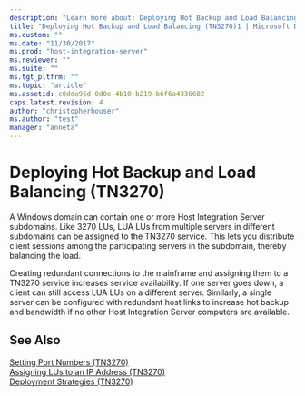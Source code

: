 ```yaml
---
description: "Learn more about: Deploying Hot Backup and Load Balancing (TN3270)"
title: "Deploying Hot Backup and Load Balancing (TN3270)1 | Microsoft Docs"
ms.custom: ""
ms.date: "11/30/2017"
ms.prod: "host-integration-server"
ms.reviewer: ""
ms.suite: ""
ms.tgt_pltfrm: ""
ms.topic: "article"
ms.assetid: c0dda96d-0d0e-4b10-b219-b6f6a4336602
caps.latest.revision: 4
author: "christopherhouser"
ms.author: "test"
manager: "anneta"
---
```

# Deploying Hot Backup and Load Balancing (TN3270)
A Windows domain can contain one or more Host Integration Server subdomains. Like 3270 LUs, LUA LUs from multiple servers in different subdomains can be assigned to the TN3270 service. This lets you distribute client sessions among the participating servers in the subdomain, thereby balancing the load.  
  
 Creating redundant connections to the mainframe and assigning them to a TN3270 service increases service availability. If one server goes down, a client can still access LUA LUs on a different server. Similarly, a single server can be configured with redundant host links to increase hot backup and bandwidth if no other Host Integration Server computers are available.  
  
## See Also  
 [Setting Port Numbers (TN3270)](../core/setting-port-numbers-tn3270-1.md)   
 [Assigning LUs to an IP Address (TN3270)](../core/assigning-lus-to-an-ip-address-tn3270-1.md)   
 [Deployment Strategies (TN3270)](../core/deployment-strategies-tn3270-2.md)
